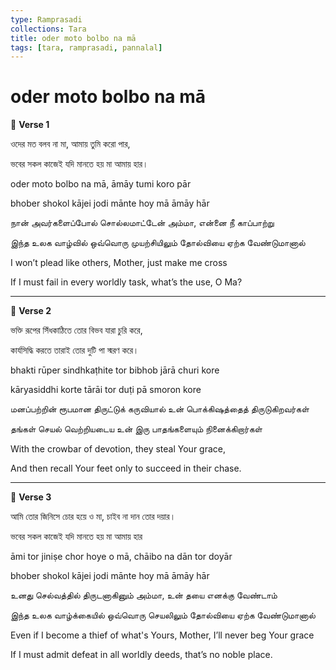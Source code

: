 ```yaml
---
type: Ramprasadi
collections: Tara
title: oder moto bolbo na mā
tags: [tara, ramprasadi, pannalal]
---
```


# oder moto bolbo na mā

🔸 **Verse 1**

ওদের মত বলব না মা, আমায় তুমি করো পার,

ভবের সকল কাজেই যদি মানতে হয় মা আমায় হার।

oder moto bolbo na mā, āmāy tumi koro pār

bhober shokol kājei jodi mānte hoy mā āmāy hār

நான் அவர்களைப்போல் சொல்லமாட்டேன் அம்மா, என்னை நீ காப்பாற்று

இந்த உலக வாழ்வில் ஒவ்வொரு முயற்சியிலும் தோல்வியை ஏற்க வேண்டுமானால்

I won’t plead like others, Mother, just make me cross

If I must fail in every worldly task, what’s the use, O Ma?

---

🔸 **Verse 2**

ভক্তি রূপের সিঁধকাঠিতে তোর বিভব যারা চুরি করে,

কার্যসিদ্ধি করতে তারাই তোর দুটি পা স্মরণ করে।

bhakti rūper sindhkaṭhite tor bibhob jārā churi kore

kāryasiddhi korte tārāi tor duṭi pā smoron kore

மனப்பற்றின் ரூபமான திருட்டுக் கருவியால் உன் பொக்கிஷத்தைத் திருடுகிறவர்கள்

தங்கள் செயல் வெற்றியடைய உன் இரு பாதங்களையும் நினைக்கிறார்கள்

With the crowbar of devotion, they steal Your grace,

And then recall Your feet only to succeed in their chase.

---

🔸 **Verse 3**

আমি তোর জিনিসে চোর হয়ে ও মা, চাইব না দান তোর দয়ার।

ভবের সকল কাজেই যদি মানতে হয় মা আমায় হার

āmi tor jiniṣe chor hoye o mā, chāibo na dān tor doyār

bhober shokol kājei jodi mānte hoy mā āmāy hār

உனது செல்வத்தில் திருடனாகினும் அம்மா, உன் தயை எனக்கு வேண்டாம்

இந்த உலக வாழ்க்கையில் ஒவ்வொரு செயலிலும் தோல்வியை ஏற்க வேண்டுமானால்

Even if I become a thief of what's Yours, Mother, I’ll never beg Your grace

If I must admit defeat in all worldly deeds, that’s no noble place.

